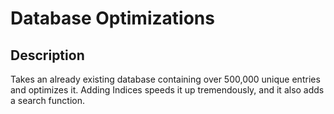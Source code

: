 # Database Optimizations

## Description

Takes an already existing database containing over 500,000 unique entries and optimizes it. Adding Indices speeds it up tremendously, and it also adds a search function.
